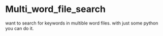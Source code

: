 # Multi_word_file_search
want to search for keywords in multible word files. with just some python you can do it. 

